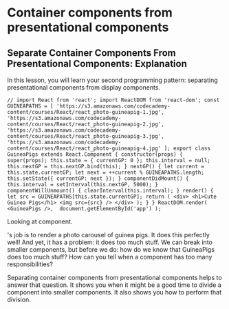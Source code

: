# Container components from presentational components

## Separate Container Components From Presentational Components: Explanation
In this lesson, you will learn your second programming pattern: separating presentational components from display components.

`//
import React from 'react';
import ReactDOM from 'react-dom';
const GUINEAPATHS = [
  'https://s3.amazonaws.com/codecademy-content/courses/React/react_photo-guineapig-1.jpg',
  'https://s3.amazonaws.com/codecademy-content/courses/React/react_photo-guineapig-2.jpg',
  'https://s3.amazonaws.com/codecademy-content/courses/React/react_photo-guineapig-3.jpg',
  'https://s3.amazonaws.com/codecademy-content/courses/React/react_photo-guineapig-4.jpg'
];
export class GuineaPigs extends React.Component {
  constructor(props) {
    super(props);
    this.state = { currentGP: 0 };
    this.interval = null;
    this.nextGP = this.nextGP.bind(this);
  }
  nextGP() {
    let current = this.state.currentGP;
    let next = ++current % GUINEAPATHS.length;
    this.setState({ currentGP: next });
  }
  componentDidMount() {
    this.interval = setInterval(this.nextGP, 5000);
  }
  componentWillUnmount() {
    clearInterval(this.interval);
  }
  render() {
    let src = GUINEAPATHS[this.state.currentGP];
    return (
      <div>
        <h1>Cute Guinea Pigs</h1>
        <img src={src} />
      </div>
    );
  }
}
ReactDOM.render(
  <GuineaPigs />, 
  document.getElementById('app')
);`

Looking at <GuineaPigs /> component.

<GuineaPigs />'s job is to render a photo carousel of guinea pigs. It does this perfectly well! And yet, it has a problem: it does too much stuff. We can break <GuineaPigs /> into smaller components, but before we do: how do we know that GuineaPigs does too much stuff? How can you tell when a component has too many responsibilities?

Separating container components from presentational components helps to answer that question. It shows you when it might be a good time to divide a component into smaller components. It also shows you how to perform that division.